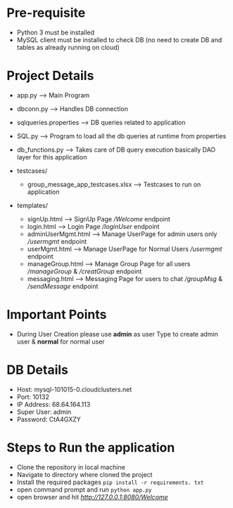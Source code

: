 # Pre-requisite
* Python 3 must be installed
* MySQL client must be installed to check DB (no need to create DB and tables as already running on cloud)

# Project Details
* app.py --> Main Program 
* dbconn.py --> Handles DB connection
* sqlqueries.properties --> DB queries related to application
* SQL.py    --> Program to load all the db queries at runtime from properties
* db_functions.py --> Takes care of DB query execution basically DAO layer for this application
* testcases/
  * group_message_app_testcases.xlsx --> Testcases to run on application

* templates/
  * signUp.html --> SignUp Page */Welcome* endpoint
  * login.html --> Login Page */loginUser* endpoint
  * adminUserMgmt.html --> Manage UserPage for admin users only */usermgmt* endpoint
  * userMgmt.html  --> Manage UserPage for Normal Users */usermgmt* endpoint
  * manageGroup.html --> Manage Group Page for all users */manageGroup* & */creatGroup* endpoint 
  * messaging.html --> Messaging Page for users to chat */groupMsg* & */sendMessage* endpoint
  
# Important Points
* During User Creation please use **admin** as user Type to create admin user & **normal** for normal user

# DB Details
* Host: mysql-101015-0.cloudclusters.net
* Port: 10132
* IP Address: 68.64.164.113
* Super User: admin
* Password: CtA4GXZY

# Steps to Run the application
* Clone the repository in local machine
* Navigate to directory where cloned the project
* Install the required packages ` pip install -r requirements. txt `
* open command prompt and run `python app.py`
* open browser and hit *http://127.0.0.1:8080/Welcome*

